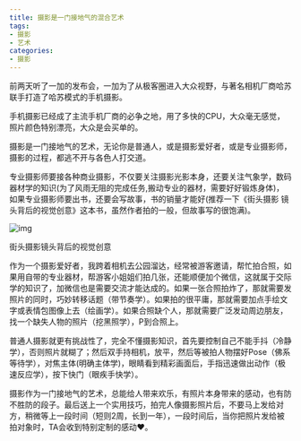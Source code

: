 ```yaml
---
title: 摄影是一门接地气的混合艺术
tags: 
- 摄影
- 艺术
categories:
- 摄影
---
```




前两天听了一加的发布会，一加为了从极客圈进入大众视野，与著名相机厂商哈苏联手打造了哈苏模式的手机摄影。

手机摄影已经成了主流手机厂商的必争之地，用了多快的CPU，大众毫无感觉，照片颜色特别漂亮，大众是会买单的。

摄影是一门接地气的艺术，无论你是普通人，或是摄影爱好者，或是专业摄影师，摄影的过程，都逃不开与各色人打交道。

专业摄影师要接各种商业摄影，不仅要关注摄影光影本身，还要关注气象学，数码器材学的知识(为了风雨无阻的完成任务,搬动专业的器材，需要好好锻炼身体)，如果专业摄影师要出书，还要会写故事，书的销量才能好(推荐一下《街头摄影 镜头背后的视觉创意》这本书，虽然作者拍的一般，但故事写的很饱满)。

![img](https://cdn.fangyuanxiaozhan.com/assets/16167686589971spJc3rc.jpg)

街头摄影镜头背后的视觉创意



作为一个摄影爱好者，我跨着相机去公园溜达，经常被游客邀请，帮忙拍合照，如果用自带的专业器材，帮游客小姐姐们拍几张，还能顺便加个微信，这就属于交际学的知识了，加微信也是需要交流才能达成的。如果一张合照拍炸了，那就需要发照片的同时，巧妙转移话题（带节奏学）。如果拍的很平庸，那就需要加点手绘文字或表情包图像上去（绘画学）。如果合照缺个人，那就需要广泛发动周边朋友，找一个缺失人物的照片（挖黑照学），P到合照上。



普通人摄影就更有挑战性了，完全不懂摄影知识，首先要控制自己不能手抖（冷静学），否则照片就糊了；然后双手持相机，放平，然后等被拍人物摆好Pose（佛系等待学），对焦主体(明确主体学)，眼睛看到精彩画面后，手指迅速做出动作（极速反应学），按下快门（眼疾手快学）。



摄影作为一门接地气的艺术，总能给人带来欢乐，有照片本身带来的感动，也有防不胜防的段子。最后送上一个实用技巧，拍完人像摄影照片后，不要马上发给对方，稍微等上一段时间（短则2周，长到一年），一段时间后，当你把照片发给被拍对象时，TA会收到特别定制的感动❤。
